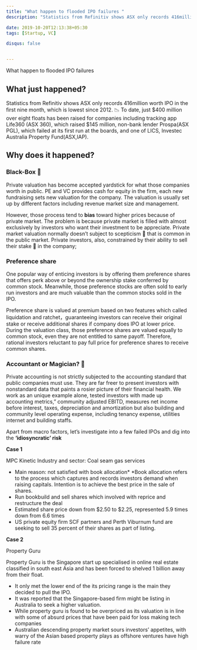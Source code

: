 ```yaml
---
title: "What happen to flooded IPO failures "
description: "Statistics from Refinitiv shows ASX only records 416million worth IPO in the first nine month, which is lowest since 2012. What happened and why? Let's find out"

date: 2019-10-20T12:13:38+05:30
tags: [Startup, VC]

disqus: false 


---
```


What happen to flooded IPO failures 

## What just happened? ## 
Statistics from Refinitiv shows ASX only records 416million worth IPO in the first nine month, which is lowest since 2012. 📉
To date, just $400 million over eight floats has been raised for companies including tracking app Life360 (ASX 360), which raised $145 million, non-bank lender Prospa(ASX PGL), which failed at its first run at the boards, and one of LICS, Investec Australia Property Fund(ASX,IAP).

## Why does it happened? ##

### Black-Box 🕋 ### 

Private valuation has become accepted yardstick for what those companies worth in public. PE and VC provides cash for equity in the firm, each new fundraising sets new valuation for the company. The valuation is usually set up by different factors including revenue market size and management.

 However, those process tend to **bias** toward higher prices because of private market. The problem is because private market is filled with almost exclusively by investors who want their investment to be appreciate. Private market valuation normally doesn’t subject to scepticism 🤔 that is common in the public market. Private investors, also, constrained by their ability to sell their stake 💨 in the company;


### Preference share ### 

One popular way of enticing investors is by offering them preference shares that offers perk above or beyond the ownership stake conferred by common stock. Meanwhile, those preference stocks are often sold to early run investors and are much valuable than the common stocks sold in the IPO. 

Preference share is valued at premium based on two features which called liquidation and ratchet，guaranteeing investors can receive their original stake or receive additional shares if company does IPO at lower price. During the valuation class, those preference shares are valued equally to common stock, even they are not entitled to same payoff. Therefore, rational investors reluctant to pay full price for preference shares to receive common shares.  

### Accountant or Magician? 🧙 ###

Private accounting is not strictly subjected to the accounting standard that public companies must use. They are far freer to present investors with nonstandard data that paints a rosier picture of their financial health. We work as an unique example alone, tested investors with made up accounting metrics,” community adjusted EBITD, measures net income before interest, taxes, depreciation and amortization but also building and community level operating expense, including tenancy expense, utilities internet and building staffs. 


Apart from macro factors, let’s investigate into a few failed IPOs and dig into the **‘idiosyncratic’ risk**


**Case 1**

MPC Kinetic 
Industry and sector: Coal seam gas services 
-	Main reason: not satisfied with book allocation*
*Book allocation refers to the process which captures and records investors demand when raising capitals. Intention is to achieve the best price in the sale of shares.
-	Run bookbuild and sell shares which involved with reprice and restructure the deal 
-	Estimated share price down from $2.50 to $2.25, represented 5.9 times down from 6.6 times 
-	US private equity firm SCF partners and Perth Viburnum fund are seeking to sell 35 percent of their shares as part of listing.

**Case 2**

Property Guru

Property Guru is the Singapore start up specialised in online real estate classified in south east Asia and has been forced to shelved 1 billion away from their float. 

-	It only met the lower end of the its pricing range is the main they decided to pull the IPO. 
-	It was reported that the Singapore-based firm might be listing in Australia to seek a higher valuation. 
-	While property guru is found to be overpriced as its valuation is in line with some of absurd prices that have been paid for loss making tech companies 
-	Australian descending property market sours investors’ appetites, with warry of the Asian based property plays as offshore ventures have high failure rate 


